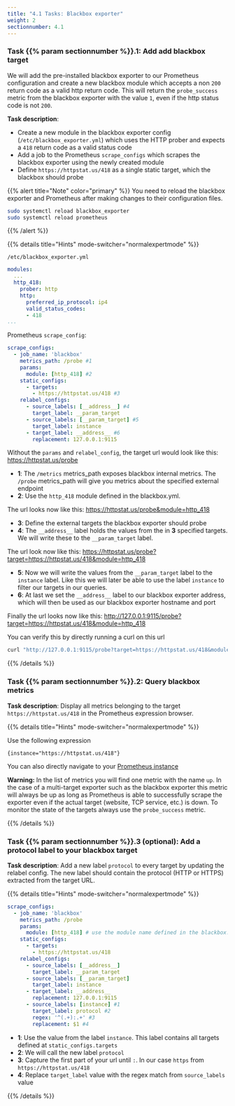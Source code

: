 ```yaml
---
title: "4.1 Tasks: Blackbox exporter"
weight: 2
sectionnumber: 4.1
---
```


### Task {{% param sectionnumber %}}.1: Add add blackbox target

We will add the pre-installed blackbox exporter to our Prometheus configuration and create a new blackbox module which accepts a non `200` return code as a valid http return code. This will return the `probe_success` metric from the blackbox exporter with the value `1`, even if the http status code is not `200`.

**Task description**:

* Create a new module in the blackbox exporter config (`/etc/blackbox_exporter.yml`) which uses the HTTP prober and expects a `418` return code as a valid status code
* Add a job to the Prometheus `scrape_configs` which scrapes the blackbox exporter using the newly created module
* Define `https://httpstat.us/418` as a single static target, which the blackbox should probe

{{% alert title="Note" color="primary" %}}
You need to reload the blackbox exporter and Prometheus after making changes to their configuration files.

```bash
sudo systemctl reload blackbox_exporter
sudo systemctl reload prometheus
```

{{% /alert %}}

{{% details title="Hints" mode-switcher="normalexpertmode" %}}

`/etc/blackbox_exporter.yml`

```yaml
modules:
  ...
  http_418:
    prober: http
    http:
      preferred_ip_protocol: ip4
      valid_status_codes:
      - 418
...
```

Prometheus `scrape_config`:

```yaml
scrape_configs:
  - job_name: 'blackbox'
    metrics_path: /probe #1
    params:
      module: [http_418] #2
    static_configs:
      - targets:
        - https://httpstat.us/418 #3
    relabel_configs:
      - source_labels: [__address__] #4
        target_label: __param_target
      - source_labels: [__param_target] #5
        target_label: instance
      - target_label: __address__ #6
        replacement: 127.0.0.1:9115
```

Without the `params` and `relabel_config`, the target url would look like this: https://httpstat.us/probe

* __1__: The `/metrics` metrics_path exposes blackbox internal metrics. The `/probe` metrics_path will give you metrics about the specified external endpoint
* __2__: Use the `http_418` module defined in the blackbox.yml.

The url looks now like this: https://httpstat.us/probe&module=http_418

* __3__: Define the external targets the blackbox exporter should probe
* __4__: The `__address__` label holds the values from the in __3__ specified targets. We will write these to the `__param_target` label.

The url look now like this: https://httpstat.us/probe?target=https://httpstat.us/418&module=http_418

* __5__: Now we will write the values from the `__param_target` label to the `instance` label. Like this we will later be able to use the label `instance` to filter our targets in our queries.
* __6__: At last we set the `__address__` label to our blackbox exporter address, which will then be used as our blackbox exporter hostname and port

Finally the url looks now like this: http://127.0.0.1:9115/probe?target=https://httpstat.us/418&module=http_418

You can verify this by directly running a curl on this url

```bash
curl "http://127.0.0.1:9115/probe?target=https://httpstat.us/418&module=http_418"
```

{{% /details %}}

### Task {{% param sectionnumber %}}.2: Query blackbox metrics

**Task description**: Display all metrics belonging to the target `https://httpstat.us/418` in the Prometheus expression browser.

{{% details title="Hints" mode-switcher="normalexpertmode" %}}

Use the following expression

```promql
{instance="https://httpstat.us/418"}
```

You can also directly navigate to your [Prometheus instance](http://LOCALHOST:9090/graph?g0.range_input=1h&g0.expr=%7Binstance%3D%22https%3A%2F%2Fhttpstat.us%2F418%22%7D&g0.tab=1)

**Warning:** In the list of metrics you will find one metric with the name `up`. In the case of a multi-target exporter such as the blackbox exporter this metric will always be up as long as Prometheus is able to successfully scrape the exporter even if the actual target (website, TCP service, etc.) is down. To monitor the state of the targets always use the `probe_success` metric.

{{% /details %}}

### Task {{% param sectionnumber %}}.3 (optional): Add a protocol label to your blackbox target

**Task description**: Add a new label `protocol` to every target by updating the relabel config. The new label should contain the protocol (HTTP or HTTPS) extracted from the target URL.

{{% details title="Hints" mode-switcher="normalexpertmode" %}}

```yaml
scrape_configs:
  - job_name: 'blackbox'
    metrics_path: /probe
    params:
      module: [http_418] # use the module name defined in the blackbox.yml
    static_configs:
      - targets:
        - https://httpstat.us/418
    relabel_configs:
      - source_labels: [__address__]
        target_label: __param_target
      - source_labels: [__param_target]
        target_label: instance
      - target_label: __address__
        replacement: 127.0.0.1:9115
      - source_labels: [instance] #1
        target_label: protocol #2
        regex: '^(.+):.+' #3
        replacement: $1 #4
```

* __1__: Use the value from the label `instance`. This label contains all targets defined at `static_configs.targets`
* __2__: We will call the new label `protocol`
* __3__: Capture the first part of your url until `:`. In our case `https` from `https://httpstat.us/418`
* __4__: Replace `target_label` value with the regex match from `source_labels` value

{{% /details %}}
